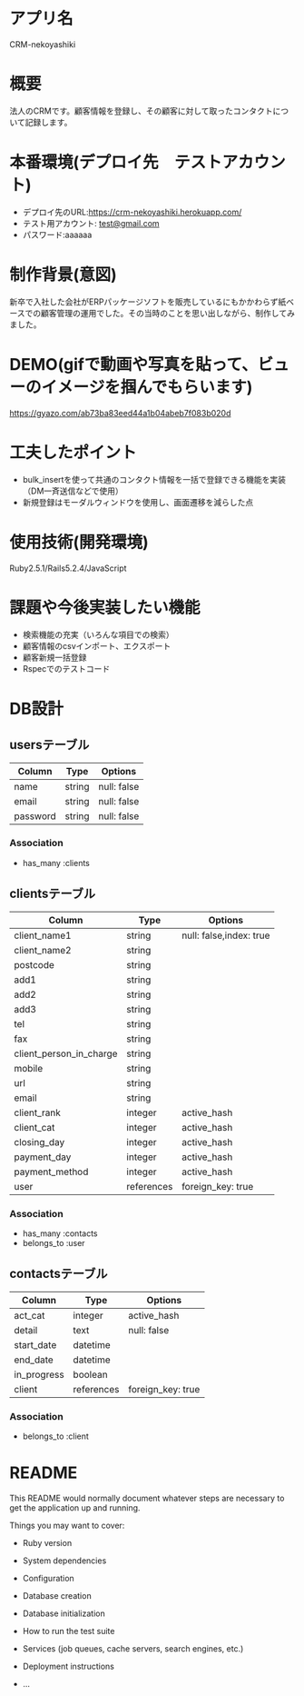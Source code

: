 # アプリ名
CRM-nekoyashiki
# 概要
法人のCRMです。顧客情報を登録し、その顧客に対して取ったコンタクトについて記録します。
# 本番環境(デプロイ先　テストアカウント)
- デプロイ先のURL:https://crm-nekoyashiki.herokuapp.com/
- テスト用アカウント: test@gmail.com
- パスワード:aaaaaa

# 制作背景(意図)
新卒で入社した会社がERPパッケージソフトを販売しているにもかかわらず紙ベースでの顧客管理の運用でした。その当時のことを思い出しながら、制作してみました。

# DEMO(gifで動画や写真を貼って、ビューのイメージを掴んでもらいます)
https://gyazo.com/ab73ba83eed44a1b04abeb7f083b020d
# 工夫したポイント
- bulk_insertを使って共通のコンタクト情報を一括で登録できる機能を実装
（DM一斉送信などで使用）
- 新規登録はモーダルウィンドウを使用し、画面遷移を減らした点
# 使用技術(開発環境)
Ruby2.5.1/Rails5.2.4/JavaScript
# 課題や今後実装したい機能
- 検索機能の充実（いろんな項目での検索）
- 顧客情報のcsvインポート、エクスポート
- 顧客新規一括登録
- Rspecでのテストコード



# DB設計

## usersテーブル
|Column|Type|Options|
|------|----|-------|
|name|string|null: false|
|email|string|null: false|
|password|string|null: false|
### Association
- has_many :clients

## clientsテーブル
|Column|Type|Options|
|------|----|-------|
|client_name1|string|null: false,index: true|
|client_name2|string||
|postcode|string||
|add1|string||
|add2|string||
|add3|string||
|tel|string||
|fax|string||
|client_person_in_charge|string||
|mobile|string||
|url|string||
|email|string||
|client_rank|integer|active_hash|
|client_cat|integer|active_hash|
|closing_day|integer|active_hash|
|payment_day|integer|active_hash|
|payment_method|integer|active_hash|
|user|references|foreign_key: true|
### Association
- has_many :contacts
- belongs_to :user

## contactsテーブル
|Column|Type|Options|
|------|----|-------|
|act_cat|integer|active_hash|
|detail|text|null: false|
|start_date|datetime||
|end_date|datetime||
|in_progress|boolean||
|client|references|foreign_key: true|
### Association
- belongs_to :client


# README

This README would normally document whatever steps are necessary to get the
application up and running.

Things you may want to cover:

* Ruby version

* System dependencies

* Configuration

* Database creation

* Database initialization

* How to run the test suite

* Services (job queues, cache servers, search engines, etc.)

* Deployment instructions

* ...

